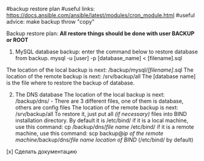 #backup restore plan
#useful links: https://docs.ansible.com/ansible/latest/modules/cron_module.html
#useful advice: make backup throw "copy"

Backup restore plan:
**All restore things should be done with user BACKUP or ROOT** 
1) MySQL database backup: enter the command below to restore database from backup.
mysql -u [user] -p [database_name] < [filename].sql

The location of the local backup is next: /backup/mysql/*[filename]*.sql
The location of the remote backup is next: /srv/backup/all
The [database name] is the file where to restore the backup of database. 


2) The DNS database
The location of the local backup is next: /backup/dns/ - There are 3 different files, one of them is database, others are config files
The location of the remote backup is next: /srv/backup/all
To restore it, just put all _(if necessary)_ files into BIND installation directory. By default it is /etc/bind/
if it is a local machine, use this command: cp /backup/dns/*file name* /etc/bind/
if it is a remote machine, use this command: scp backup@*ip of the remote machine*/backup/dns/*file name* *location of BIND* (/etc/bind/ by default)

[x] Сделать документацию
